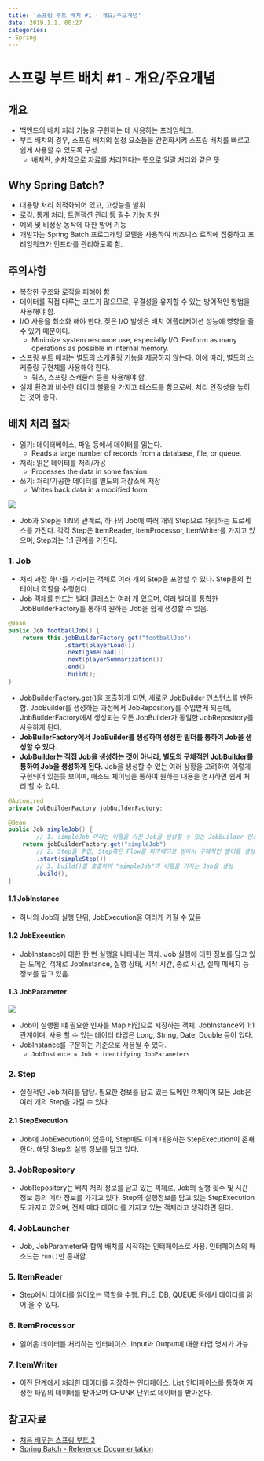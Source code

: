 ```yaml
---
title: '스프링 부트 배치 #1 - 개요/주요개념'
date: 2019.1.1. 00:27
categories:
- Spring
---
```


# 스프링 부트 배치 #1 - 개요/주요개념
## 개요
* 백엔드의 배치 처리 기능을 구현하는 데 사용하는 프레임워크.
* 부트 배치의 경우, 스프링 배치의 설정 요소들을 간편화시켜 스프링 배치를 빠르고 쉽게 사용할 수 있도록 구성.
  * 배치란, 순차적으로 자료를 처리한다는 뜻으로 일괄 처리와 같은 뜻

## Why Spring Batch?
* 대용량 처리 최적화되어 있고, 고성능을 발휘
* 로깅. 통계 처리, 트랜잭션 관리 등 필수 기능 지원
* 예외 및 비정상 동작에 대한 방어 기능
* 개발자는 Spring Batch 프로그래밍 모델을 사용하여 비즈니스 로직에 집중하고 프레임워크가 인프라를 관리하도록 함.

## 주의사항
* 복잡한 구조와 로직을 피해야 함
* 데이터를 직접 다루는 코드가 많으므로, 무결성을 유지할 수 있는 방어적인 방법을 사용해야 함.
* I/O 사용을 최소화 해야 한다. 잦은 I/O 발생은 배치 어플리케이션 성능에 영향을 줄 수 있기 때문이다.
  * Minimize system resource use, especially I/O. Perform as many operations as possible in internal memory.
* 스프링 부트 배치는 별도의 스캐줄링 기능을 제공하지 않는다. 이에 따라, 별도의 스케줄링 구현체를 사용해야 한다.
  * 쿼츠, 스프링 스캐줄러 등을 사용해야 함.
* 실제 환경과 비슷한 데이터 볼륨을 가지고 테스트를 함으로써, 처리 안정성을 높히는 것이 좋다.

## 배치 처리 절차
* 읽기: 데이터베이스, 파일 등에서 데이터를 읽는다. 
  * Reads a large number of records from a database, file, or queue.
* 처리: 읽은 데이터를 처리/가공
  * Processes the data in some fashion.
* 쓰기: 처리/가공한 데이터를 별도의 저장소에 저장
  * Writes back data in a modified form.

![](https://docs.spring.io/spring-batch/4.1.x/reference/html/images/spring-batch-reference-model.png)

* Job과 Step은 1:N의 관계로, 하나의 Job에 여러 개의 Step으로 처리하는 프로세스를 가진다. 각각 Step은 ItemReader, ItemProcessor, ItemWriter를 가지고 있으며, Step과는 1:1 관계를 가진다.

### 1. Job
* 처리 과정 하나를 가리키는 객체로 여러 개의 Step을 포함할 수 있다. Step들의 컨테이너 역할을 수행한다.
* Job 객체를 만드는 빌더 클래스는 여러 개 있으며, 여러 빌더를 통합한 JobBuilderFactory를 통하여 원하는 Job을 쉽게 생성할 수 있음.
```java
@Bean
public Job footballJob() {
	return this.jobBuilderFactory.get("footballJob")
				.start(playerLoad())
				.next(gameLoad())
				.next(playerSummarization())
				.end()
				.build();
}
```
* JobBuilderFactory.get()을 호출하게 되면, 새로운 JobBuilder 인스턴스를 반환함. JobBuilder를 생성하는 과정에서 JobRepository를 주입받게 되는데, JobBuilderFactory에서 생성되는 모든 JobBuilder가 동일한 JobRepository를 사용하게 된다.
* **JobBuilerFactory에서 JobBuilder를 생성하며 생성한 빌더를 통하여 Job을 생성할 수 있다.**
* **JobBuilder는 직접 Job을 생성하는 것이 아니라, 별도의 구체적인 JobBuilder를 통하여 Job을 생성하게 된다.** Job을 생성할 수 있는 여러 상황을 고려하여 이렇게 구현되어 있는듯 보이며, 매소드 체이닝을 통하여 원하는 내용을 명시하면 쉽게 처리 할 수 있다.

```java
@Autowired
private JobBuilderFactory jobBuilderFactory;

@Bean
public Job simpleJob() {
		// 1. simpleJob 이라는 이름을 가진 Job을 생성할 수 있는 JobBuilder 인스턴스 반환
	return jobBuilderFactory.get("simpleJob")
		// 2. Step을 주입, Step혹은 Flow를 파라메터로 받아서 구체적인 빌더를 생성할 수 있다.
		.start(simpleStep())
		// 3. build()를 호출하여 "simpleJob"의 이름을 가지는 Job을 생성
		.build();
}
```

#### 1.1 JobInstance
* 하나의 Job의 실행 단위, JobExecution을 여러개 가질 수 있음

#### 1.2 JobExecution
* JobInstance에 대한 한 번 실행을 나타내는 객체. Job 실행에 대한 정보를 담고 있는 도메인 객체로 JobInstance, 실행 상태, 시작 시간, 종료 시간, 실패 메세지 등 정보를 담고 있음.

#### 1.3 JobParameter
![](https://docs.spring.io/spring-batch/4.1.x/reference/html/images/job-stereotypes-parameters.png)
* Job이 실행될 떄 필요한 인자를 Map 타입으로 저장하는 객체. JobInstance와 1:1 관계이며, 사용 할 수 있는 데이터 타입은 Long, String, Date, Double 등이 있다.
* JobInstance를 구분하는 기준으로 사용될 수 있다.
  * `JobInstance = Job + identifying JobParameters`



### 2. Step
* 실질적인 Job 처리를 담당. 필요한 정보를 담고 있는 도메인 객체이며 모든 Job은 여러 개의 Step을 가질 수 있다.
#### 2.1 StepExecution
* Job에 JobExecution이 있듯이, Step에도 이에 대응하는 StepExecution이 존재한다. 해당 Step의 실행 정보를 담고 있다.

### 3. JobRepository
* JobRepository는 배치 처리 정보를 담고 있는 객체로, Job의 실행 횟수 및 시간 정보 등의 메타 정보를 가지고 있다. Step의 실행정보를 담고 있는 StepExecution도 가지고 있으며, 전체 메타 데이터를 가지고 있는 객체라고 생각하면 된다.

### 4. JobLauncher
* Job, JobParameter와 함께 배치를 시작하는 인터페이스로 사용. 인터페이스의 매소드는 `run()`만 존재함.

### 5. ItemReader
* Step에서 데이터를 읽어오는 역할을 수행. FILE, DB, QUEUE 등에서 데이터를 읽어 올 수 있다.

### 6. ItemProcessor
* 읽어온 데이터를 처리하는 인터페이스. Input과 Output에 대한 타입 명시가 가능

### 7. ItemWriter
* 이전 단계에서 처리한 데이터를 저장하는 인터페이스. List 인터페이스를 통하여 지정한 타입의 데이터를 받아오며 CHUNK 단위로 데이터를 받아온다.

## 참고자료
* [처음 배우는 스프링 부트 2](https://book.naver.com/bookdb/book_detail.nhn?bid=14031681)
* [Spring Batch - Reference Documentation](https://docs.spring.io/spring-batch/4.1.x/reference/html/index.html)

